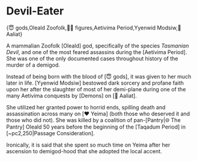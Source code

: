 # Devil-Eater

{😇 gods,Oleald Zoofolk,🧑‍🔬 figures,Aetivima Period,Yyenwid Modsiw,🐐 Aaliat}

A mammalian Zoofolk [Oleald] god, specifically of the species *Tasmanian Devil*, and one of the most feared assassins during the [Aetivima Period]. She was one of the only documented cases throughout history of the murder of a demigod.

Instead of being born with the blood of [😇 gods], it was given to her much later in life. [Yyenwid Modsiw] bestowed dark sorcery and profane faith upon her after the slaughter of most of her demi-plane during one of the many Aetivima conquests by [Demons] on [🐐 Aaliat].

She utilized her granted power to horrid ends, spilling death and assassination across many on [❤️ Yeima] (both those who deserved it and those who did not). She was killed by a coalition of pan-[Pantry|🌐 The Pantry] Oleald 50 years before the beginning of the [Taqadum Period] in [~pc2,250|Passage Consideration].

Ironically, it is said that she spent so much time on Yeima after her ascension to demigod-hood that she adopted the local accent.
